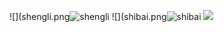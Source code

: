 ![](shengli.png![shengli](https://user-images.githubusercontent.com/75069359/115364602-2170cf00-a1f6-11eb-9d24-6d9332162994.png)
![](shibai.png![shibai](https://user-images.githubusercontent.com/75069359/115364652-30f01800-a1f6-11eb-804e-d5211a3f6a1d.png)
![](pingju.png![pingju](https://user-images.githubusercontent.com/75069359/115364732-482f0580-a1f6-11eb-92cf-196c34ab6cf0.png)
)
